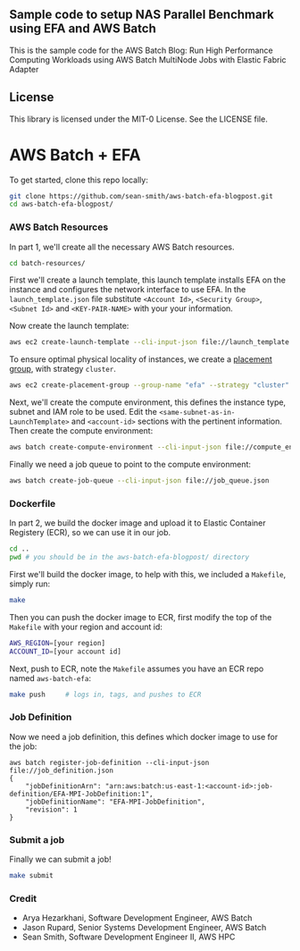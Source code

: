 ## Sample code to setup NAS Parallel Benchmark using EFA and AWS Batch

This is the sample code for the AWS Batch Blog: Run High Performance Computing Workloads using AWS Batch MultiNode Jobs with Elastic Fabric Adapter

## License

This library is licensed under the MIT-0 License. See the LICENSE file.

# AWS Batch + EFA

To get started, clone this repo locally:

```bash
git clone https://github.com/sean-smith/aws-batch-efa-blogpost.git
cd aws-batch-efa-blogpost/
```

### AWS Batch Resources

In part 1, we'll create all the necessary AWS Batch resources.

```bash
cd batch-resources/
```

First we'll create a launch template, this launch template installs EFA on the instance and configures the network interface to use EFA. In the `launch_template.json` file substitute `<Account Id>`, `<Security Group>`, `<Subnet Id>` and `<KEY-PAIR-NAME>` with your your information.

Now create the launch template:

```bash
aws ec2 create-launch-template --cli-input-json file://launch_template.json
```

To ensure optimal physical locality of instances, we create a [placement group](https://docs.aws.amazon.com/AWSEC2/latest/WindowsGuide/placement-groups.html#placement-groups-cluster), with strategy `cluster`.

```bash
aws ec2 create-placement-group --group-name "efa" --strategy "cluster" --region [your_region]
```

Next, we'll create the compute environment, this defines the instance type, subnet and IAM role to be used. Edit the `<same-subnet-as-in-LaunchTemplate>` and `<account-id>` sections with the pertinent information. Then create the compute environment:

```bash
aws batch create-compute-environment --cli-input-json file://compute_environment.json
```

Finally we need a job queue to point to the compute environment:

```bash
aws batch create-job-queue --cli-input-json file://job_queue.json
```


### Dockerfile

In part 2, we build the docker image and upload it to Elastic Container Registery (ECR), so we can use it in our job.

```bash
cd ..
pwd # you should be in the aws-batch-efa-blogpost/ directory
```
First we'll build the docker image, to help with this, we included a `Makefile`, simply run:

```bash
make
```

Then you can push the docker image to ECR, first modify the top of the `Makefile` with your region and account id:

```bash
AWS_REGION=[your region]
ACCOUNT_ID=[your account id]
```

Next, push to ECR, note the `Makefile` assumes you have an ECR repo named `aws-batch-efa`:

```bash
make push     # logs in, tags, and pushes to ECR
```

### Job Definition

Now we need a job definition, this defines which docker image to use for the job:

```
aws batch register-job-definition --cli-input-json file://job_definition.json
{
    "jobDefinitionArn": "arn:aws:batch:us-east-1:<account-id>:job-definition/EFA-MPI-JobDefinition:1",
    "jobDefinitionName": "EFA-MPI-JobDefinition",
    "revision": 1
}
```

### Submit a job

Finally we can submit a job!

```bash
make submit
```

### Credit
* Arya Hezarkhani, Software Development Engineer, AWS Batch
* Jason Rupard, Senior Systems Development Engineer, AWS Batch
* Sean Smith, Software Development Engineer II, AWS HPC
